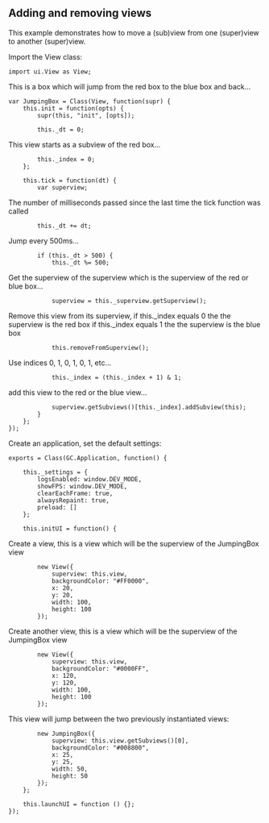 ## Adding and removing views

This example demonstrates how to move a (sub)view from one (super)view to another (super)view.

Import the View class:

~~~
import ui.View as View;
~~~

This is a box which will jump from the red box to the blue box and back...

~~~
var JumpingBox = Class(View, function(supr) {
	this.init = function(opts) {
		supr(this, "init", [opts]);

		this._dt = 0;
~~~

This view starts as a subview of the red box...

~~~
		this._index = 0;
	};

	this.tick = function(dt) {
		var superview;
~~~

The number of milliseconds passed since the last time the tick function was called

~~~
		this._dt += dt;
~~~

Jump every 500ms...

~~~
		if (this._dt > 500) {
			this._dt %= 500;
~~~

Get the superview of the superview which is the superview of the red or blue box...

~~~
			superview = this._superview.getSuperview();
~~~

Remove this view from its superview,
if this._index equals 0 the the superview is the red box
if this._index equals 1 the the superview is the blue box

~~~
			this.removeFromSuperview();
~~~

Use indices 0, 1, 0, 1, 0, 1, etc...

~~~
			this._index = (this._index + 1) & 1;
~~~

add this view to the red or the blue view...

~~~
			superview.getSubviews()[this._index].addSubview(this);
		}
	};
});
~~~

Create an application, set the default settings:

~~~
exports = Class(GC.Application, function() {

	this._settings = {
		logsEnabled: window.DEV_MODE,
		showFPS: window.DEV_MODE,
		clearEachFrame: true,
		alwaysRepaint: true,
		preload: []
	};

	this.initUI = function() {
~~~

Create a view, this is a view which will be the superview of the JumpingBox view

~~~
		new View({
			superview: this.view,
			backgroundColor: "#FF0000",
			x: 20,
			y: 20,
			width: 100,
			height: 100
		});
~~~

Create another view, this is a view which will be the superview of the JumpingBox view

~~~
		new View({
			superview: this.view,
			backgroundColor: "#0000FF",
			x: 120,
			y: 120,
			width: 100,
			height: 100
		});
~~~

This view will jump between the two previously instantiated views:

~~~
		new JumpingBox({
			superview: this.view.getSubviews()[0],
			backgroundColor: "#008800",
			x: 25,
			y: 25,
			width: 50,
			height: 50
		});
	};

	this.launchUI = function () {};
});
~~~
